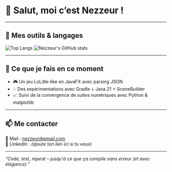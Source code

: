 # 👋 Salut, moi c’est Nezzeur !

---

## 🔧 Mes outils & langages

![Top Langs](https://github-readme-stats.vercel.app/api/top-langs/?username=nezzeur&layout=compact&theme=tokyonight&langs_count=6)
![Nezzeur's GitHub stats](https://github-readme-stats.vercel.app/api?username=nezzeur&show_icons=true&theme=tokyonight)

---

## 🧠 Ce que je fais en ce moment

- 🎮 Un jeu LoLdle-like en JavaFX avec parsing JSON
- 💡 Des expérimentations avec Gradle + Java 21 + SceneBuilder
- 📈 Suivi de la convergence de suites numériques avec Python & matplotlib

---

## 📫 Me contacter

📧 Mail : [nezzeur@email.com](mailto:nezzeur@email.com)  
💼 LinkedIn : *(ajoute ton lien ici si tu veux)*

---

_“Code, test, repeat – jusqu'à ce que ça compile sans erreur (et avec élégance).”_
